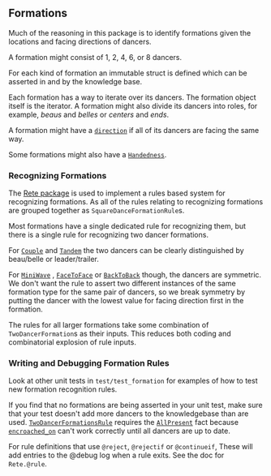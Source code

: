 ## Formations

Much of the reasoning in this package is to identify formations given
the locations and facing directions of dancers.

A formation might consist of 1, 2, 4, 6, or 8 dancers.

For each kind of formation an immutable struct is defined which can be
asserted in and by the knowledge base.

Each formation has a way to iterate over its dancers.  The formation
object itself is the iterator.  A formation might also divide its
dancers into roles, for example, *beaus* and *belles* or *centers* and
*ends*.

A formation might have a [`direction`](@ref) if all of its dancers are
facing the same way.

Some formations might also have a [`Handedness`](@ref).


### Recognizing Formations

The [Rete package](https://github.com/MarkNahabedian/Rete.jl) is used
to implement a rules based system for recognizing formations.  As all
of the rules relating to recognizing formations are grouped together
as `SquareDanceFormationRule`s.

Most formations have a single dedicated rule for recognizing them, but
there is a single rule for recognizing two dancer formations.

For [`Couple`](@ref) and [`Tandem`](@ref) the two dancers can be
clearly distinguished by beau/belle or leader/trailer.

For [`MiniWave`](@ref) , [`FaceToFace`](@ref) or [`BackToBack`](@ref)
though, the dancers are symmetric.  We don't want the rule to assert
two different instances of the same formation type for the same pair
of dancers, so we break symmetry by putting the dancer with the lowest
value for facing direction first in the formation.

The rules for all larger formations take some combination of
`TwoDancerFormation`s as their inputs.  This reduces both coding and
combinatorial explosion of rule inputs.


### Writing and Debugging Formation Rules

Look at other unit tests in `test/test_formation` for examples of how
to test new formation recognition rules.

If you find that no formations are being asserted in your unit test,
make sure that your test doesn't add more dancers to the knowledgebase
than are used.  [`TwoDancerFormationsRule`](@ref) requires the
[`AllPresent`](@ref) fact because [`encroached_on`](@ref) can't work
correctly until all dancers are up to date.

For rule definitions that use `@reject`, `@rejectif` or `@continueif`,
These will add entries to the @debug log when a rule exits.  See the
doc for `Rete.@rule`.
